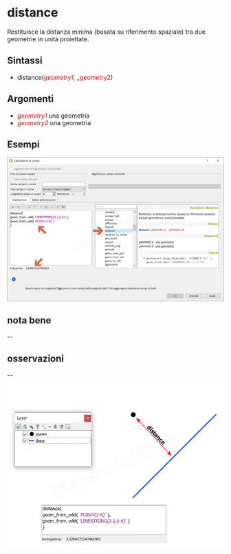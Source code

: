 # distance

Restituisce la distanza minima (basata su riferimento spaziale) tra due geometrie in unità proiettate.

## Sintassi

- distance(_<span style="color:red;">geometry1</span>_, _<span style="color:red;">geometry2</span>)

## Argomenti

* _<span style="color:red;">geometry1</span>_ una geometria
* _<span style="color:red;">geometry2</span>_ una geometria


## Esempi

![](../../img/geometria/distance/distance1.png)

## nota bene

--

## osservazioni

--

![](../../img/geometria/distance/distance2.png)